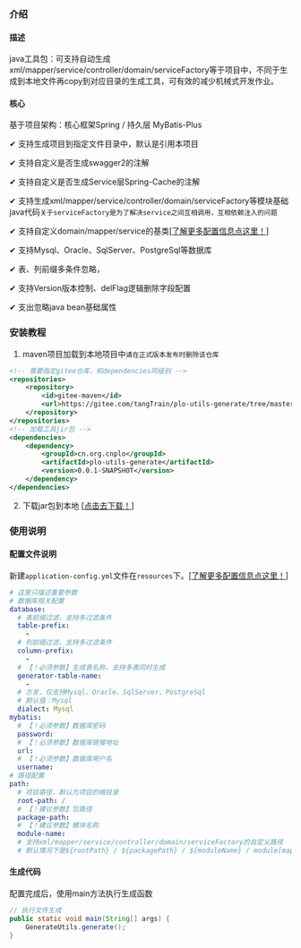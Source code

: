 ### 介绍

#### 描述

java工具包：可支持自动生成xml/mapper/service/controller/domain/serviceFactory等于项目中，不同于生成到本地文件再copy到对应目录的生成工具，可有效的减少机械式开发作业。

#### 核心

基于项目架构：核心框架Spring / 持久层 MyBatis-Plus  

✔  支持生成项目到指定文件目录中，默认是引用本项目

✔  支持自定义是否生成swagger2的注解

✔  支持自定义是否生成Service层Spring-Cache的注解

✔  支持生成xml/mapper/service/controller/domain/serviceFactory等模块基础java代码`关于serviceFactory是为了解决service之间互相调用，互相依赖注入的问题`

✔  支持自定义domain/mapper/service的基类[[了解更多配置信息点这里！](https://gitee.com/tangTrain/plo-utils-generate/blob/master/src/main/resources/application-config.yml)]

✔  支持Mysql、Oracle、SqlServer、PostgreSql等数据库

✔  表、列前缀多条件忽略，

✔  支持Version版本控制、delFlag逻辑删除字段配置

✔  支出忽略java bean基础属性

### 安装教程

1. maven项目加载到本地项目中`请在正式版本发布时删除该仓库`

```xml
<!-- 需要指定gitee仓库，和dependencies同级别 -->
<repositories>
    <repository>
        <id>gitee-maven</id>
        <url>https://gitee.com/tangTrain/plo-utils-generate/tree/master/release</url>
    </repository>
</repositories>
<!-- 加载工具jir包 -->
<dependencies>
    <dependency>
        <groupId>cn.org.cnplo</groupId>
        <artifactId>plo-utils-generate</artifactId>
        <version>0.0.1-SNAPSHOT</version>
    </dependency>
</dependencies>
```

2. 下载jar包到本地 [[点击去下载！](https://gitee.com/tangTrain/plo-utils-generate/raw/master/jar/plo-utils-generate-0.0.1-SNAPSHOT.jar)]

### 使用说明

#### 配置文件说明

新建`application-config.yml`文件在`resources`下。[[了解更多配置信息点这里！](https://gitee.com/tangTrain/plo-utils-generate/blob/master/src/main/resources/application-config.yml)]

```yml
# 这里只描述重要参数
# 数据库相关配置
database:
  # 表前缀过滤，支持多过滤条件
  table-prefix:
    -
  # 列前缀过滤，支持多过滤条件
  column-prefix:
    -
  # 【！必须参数】生成表名称，支持多表同时生成
  generator-table-name:
    -
  # 方言，仅支持Mysql、Oracle、SqlServer、PostgreSql
  # 默认值：Mysql
  dialect: Mysql
mybatis:
  # 【！必须参数】数据库密码
  password:
  # 【！必须参数】数据库链接地址
  url:
  # 【！必须参数】数据库用户名
  username:
# 路径配置
path:
  # 项目路径，默认为项目的根目录
  root-path: /
  # 【！建议参数】包路径
  package-path:
  # 【！建议参数】模块名称
  module-name:
  # 支持xml/mapper/service/controller/domain/serviceFactory的自定义路径
  # 默认情况下是${rootPath} / ${packagePath} / ${moduleName} / module[mapper/service/domain...]
```

#### 生成代码

配置完成后，使用main方法执行生成函数

```java
// 执行文件生成
public static void main(String[] args) {
    GenerateUtils.generate();
}
```

